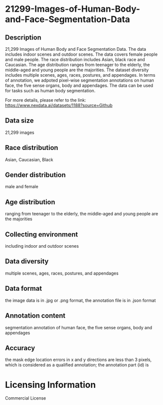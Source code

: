 # 21299-Images-of-Human-Body-and-Face-Segmentation-Data

## Description
21,299 Images of Human Body and Face Segmentation Data. The data includes indoor scenes and outdoor scenes. The data covers female people and male people. The race distribution includes Asian, black race and Caucasian. The age distribution ranges from teenager to the elderly, the middle-aged and young people are the majorities. The dataset diversity includes multiple scenes, ages, races, postures, and appendages. In terms of annotation, we adpoted pixel-wise segmentation annotations on human face, the five sense organs, body and appendages. The data can be used for tasks such as human body segmentation.

For more details, please refer to the link: https://www.nexdata.ai/datasets/1188?source=Github


## Data size
21,299 images
## Race distribution
Asian, Caucasian, Black
## Gender distribution
male and female
## Age distribution
ranging from teenager to the elderly, the middle-aged and young people are the majorities
## Collecting environment
including indoor and outdoor scenes
## Data diversity
multiple scenes, ages, races, postures, and appendages
## Data format
the image data is in .jpg or .png format, the annotation file is in .json format
## Annotation content
segmentation annotation of human face, the five sense organs, body and appendages
## Accuracy
the mask edge location errors in x and y directions are less than 3 pixels, which is considered as a qualified annotation; the annotation part (id) is
# Licensing Information
Commercial License
